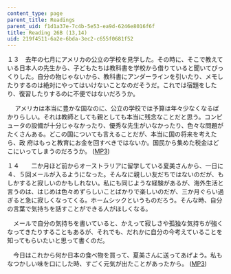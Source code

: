 ```yaml
---
content_type: page
parent_title: Readings
parent_uid: f1d1a37e-7c4b-5e53-ea9d-6246e8016f6f
title: Reading 26B (13,14)
uid: 219f4511-6a2e-6bda-3ec2-c655f0681f52
---
```


１３　去年の七月にアメリカの公立の学校を見学した。その時に、そこで教えている日本人の先生から、子どもたちは教科書を学校から借りていると聞いてびっくりした。自分の物じゃないから、教科書にアンダーラインを引いたり、メモしたりするのは絶対にやってはいけないことなのだそうだ。これでは宿題をした り、復習したりするのに不便ではないだろうか。

　 アメリカは本当に豊かな国なのに、公立の学校では予算は年々少なくなるばかりらしい。それは教師としても親としても本当に残念なことだと思う。コンピュータの設備が十分じゃなかったり、優秀な先生がいなかったり、色々な問題がたくさんある。どこの国についても言えることだが、本当に国の将来を考えたら、政 府はもっと教育にお金を回すべきではないか。国民から集めた税金はどこにいってしまうのだろうか。 ([MP3](/ans7870/21f/21f.505/f05/audio/Lesson26B-13.mp3))

１４　　二か月ほど前からオーストラリアに留学している夏美さんから、一日に４、５回メールが入るようになった。そんなに親しい友だちではないのだが、もしかすると寂しいのかもしれない。私にも同じような経験があるが、海外生活と言うのは、はじめは色々めずらしいことばかりで楽しいのだが、三か月ぐらい過 ぎると急に寂しくなってくる。ホームシックというものだろう。そんな時、自分の言葉で気持ちを話すことができる人がほしくなる。

　メールで自分の気持ちを書いていると、かえって寂しさや孤独な気持ちが強くなってきたりすることもあるが、それでも、だれかに自分の今考えていることを知ってもらいたいと思って書くのだ。

　今日はこれから何か日本の食べ物を買って、夏美さんに送ってあげよう。私もなつかしい味を口にした時、すごく元気が出たことがあったから。 ([MP3](/ans7870/21f/21f.505/f05/audio/Lesson26B-14.mp3))